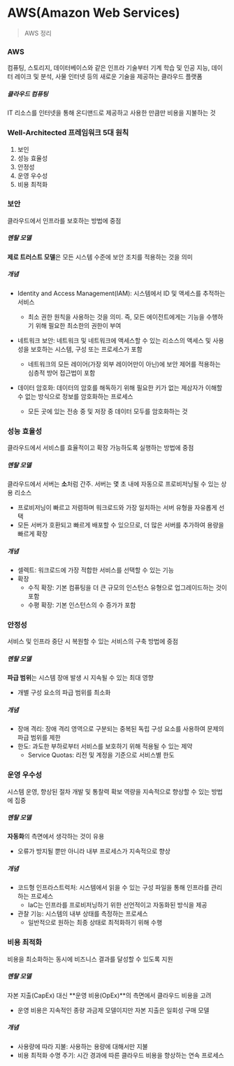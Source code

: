 # AWS(Amazon Web Services)

> AWS 정리



### AWS

컴퓨팅, 스토리지, 데이터베이스와 같은 인프라 기술부터 기계 학습 및 인공 지능, 데이터 레이크 및 분석, 사물 인터넷 등의 새로운 기술을 제공하는 클라우드 플랫폼

##### 클라우드 컴퓨팅

IT 리소스를 인터넷을 통해 온디맨드로 제공하고 사용한 만큼만 비용을 지불하는 것



### Well-Architected 프레임워크 5대 원칙

1. 보인
2. 성능 효율성
3. 안정성
4. 운영 우수성
5. 비용 최적화



### 보안

클라우드에서 인프라를 보호하는 방법에 중점

##### 멘탈 모델

**제로 트러스트 모델**은 모든 시스템 수준에 보안 조치를 적용하는 것을 의미

##### 개념

- Identity and Access Management(IAM): 시스템에서 ID 및 액세스를 추적하는 서비스
  - 최소 권한 원칙을 사용하는 것을 의미. 즉, 모든 에이전트에게는 기능을 수행하기 위해 필요한 최소한의 권한이 부여

- 네트워크 보안: 네트워크 및 네트워크에 액세스할 수 있는 리소스의 액세스 및 사용성을 보호하는 시스템, 구성 또는 프로세스가 포함
  - 네트워크의 모든 레이어(가장 외부 레이어만이 아닌)에 보안 제어를 적용하는 심층적 방어 접근법이 포함
- 데이터 암호화: 데이터의 암호를 해독하기 위해 필요한 키가 없는 제삼자가 이해할 수 없는 방식으로 정보를 암호화하는 프로세스
  - 모든 곳에 있는 전송 중 및 저장 중 데이터 모두를 암호화하는 것



### 성능 효율성

클라우드에서 서비스를 효율적이고 확장 가능하도록 실행하는 방법에 중점

##### 멘탈 모델

클라우드에서 서버는 **소**처럼 간주. 서버는 몇 초 내에 자동으로 프로비저닝될 수 있는 상용 리소스

- 프로비저닝이 빠르고 저렴하며 워크로드와 가장 일치하는 서버 유형을 자유롭게 선택
- 모든 서버가 호환되고 빠르게 배포할 수 있으므로, 더 많은 서버를 추가하여 용량을 빠르게 확장

##### 개념

- 셀렉트:  워크로드에 가장 적합한 서비스를 선택할 수 있는 기능
- 확장
  - 수직 확장: 기본 컴퓨팅을 더 큰 규모의 인스턴스 유형으로 업그레이드하는 것이 포함
  - 수평 확장: 기본 인스턴스의 수 증가가 포함



### 안정성

서비스 및 인프라 중단 시 복원할 수 있는 서비스의 구축 방법에 중점

##### 멘탈 모델

**파급 범위**는 시스템 장애 발생 시 지속될 수 있는 최대 영향

- 개별 구성 요소의 파급 범위를 최소화

##### 개념

- 장애 격리: 장애 격리 영역으로 구분되는 중복된 독립 구성 요소를 사용하여 문제의 파급 범위를 제한
- 한도: 과도한 부하로부터 서비스를 보호하기 위해 적용될 수 있는 제약
  - Service Quotas: 리전 및 계정을 기준으로 서비스별 한도



### 운영 우수성

시스템 운영, 향상된 절차 개발 및 통찰력 확보 역량을 지속적으로 향상할 수 있는 방법에 집중

##### 멘탈 모델

**자동화**의 측면에서 생각하는 것이 유용

- 오류가 방지될 뿐만 아니라 내부 프로세스가 지속적으로 향상

##### 개념

- 코드형 인프라스트럭처: 시스템에서 읽을 수 있는 구성 파일을 통해 인프라를 관리하는 프로세스
  - IaC는 인프라를 프로비저닝하기 위한 선언적이고 자동화된 방식을 제공
- 관찰 기능: 시스템의 내부 상태를 측정하는 프로세스
  - 일반적으로 원하는 최종 상태로 최적화하기 위해 수행



### 비용 최적화

비용을 최소화하는 동시에 비즈니스 결과를 달성할 수 있도록 지원

##### 멘탈 모델

자본 지출(CapEx) 대신 **운영 비용(OpEx)**의 측면에서 클라우드 비용을 고려

- 운영 비용은 지속적인 종량 과금제 모델이지만 자본 지출은 일회성 구매 모델

##### 개념

- 사용량에 따라 지불: 사용하는 용량에 대해서만 지불
- 비용 최적화 수명 주기: 시간 경과에 따른 클라우드 비용을 향상하는 연속 프로세스

